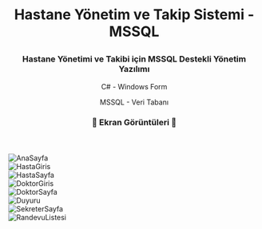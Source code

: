 # <p align="center">  Hastane Yönetim ve Takip Sistemi - MSSQL</p>
### <p align="center">Hastane Yönetimi ve Takibi için MSSQL Destekli Yönetim Yazılımı</p>

<p align="center">C# - Windows Form</p>
<p align="center">MSSQL - Veri Tabanı</p>

### <p align="center">📌 Ekran Görüntüleri 📌</p><br>
![AnaSayfa](https://github.com/oozen9/Hastane-Yonetim-Sistemi-MSSQL/blob/main/ScreenShots/1.png)<br>
![HastaGiris](https://github.com/oozen9/Hastane-Yonetim-Sistemi-MSSQL/blob/main/ScreenShots/2.png)<br>
![HastaSayfa](https://github.com/oozen9/Hastane-Yonetim-Sistemi-MSSQL/blob/main/ScreenShots/3.png)<br>
![DoktorGiris](https://github.com/oozen9/Hastane-Yonetim-Sistemi-MSSQL/blob/main/ScreenShots/4.png)<br>
![DoktorSayfa](https://github.com/oozen9/Hastane-Yonetim-Sistemi-MSSQL/blob/main/ScreenShots/5.png)<br>
![Duyuru](https://github.com/oozen9/Hastane-Yonetim-Sistemi-MSSQL/blob/main/ScreenShots/6.png)<br>
![SekreterSayfa](https://github.com/oozen9/Hastane-Yonetim-Sistemi-MSSQL/blob/main/ScreenShots/7.png)<br>
![RandevuListesi](https://github.com/oozen9/Hastane-Yonetim-Sistemi-MSSQL/blob/main/ScreenShots/8.png)
